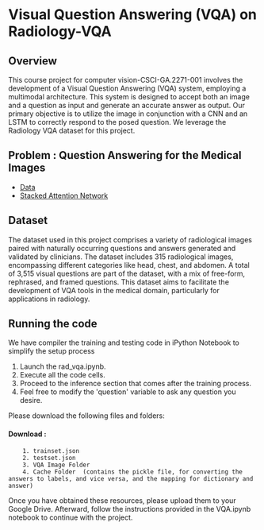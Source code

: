 # Visual Question Answering (VQA) on Radiology-VQA
## Overview
This course project for computer vision-CSCI-GA.2271-001 involves the development of a Visual Question Answering (VQA) system, employing a multimodal architecture. This system is designed to accept both an image and a question as input and generate an accurate answer as output. Our primary objective is to utilize the image in conjunction with a CNN and an LSTM to correctly respond to the posed question. We leverage the Radiology VQA dataset for this project.

## Problem : Question Answering for the Medical Images 
- [Data](https://www.nature.com/articles/sdata2018251)
- [Stacked Attention Network](https://arxiv.org/pdf/1511.02274.pdf)


## Dataset
The dataset used in this project comprises a variety of radiological images paired with naturally occurring questions and answers generated and validated by clinicians. The dataset includes 315 radiological images, encompassing different categories like head, chest, and abdomen. A total of 3,515 visual questions are part of the dataset, with a mix of free-form, rephrased, and framed questions. This dataset aims to facilitate the development of VQA tools in the medical domain, particularly for applications in radiology.

## Running the code
We have compiler the training and testing code in iPython Notebook to simplify the setup process

1. Launch the rad_vqa.ipynb.
2. Execute all the code cells. 
3. Proceed to the inference section that comes after the training process.
4. Feel free to modify the 'question' variable to ask any question you desire.

Please download the following files and folders:
#### Download : 

        1. trainset.json
        2. testset.json
        3. VQA Image Folder
        4. Cache Folder  (contains the pickle file, for converting the answers to labels, and vice versa, and the mapping for dictionary and answer)
Once you have obtained these resources, please upload them to your Google Drive. Afterward, follow the instructions provided in the VQA.ipynb notebook to continue with the project.



